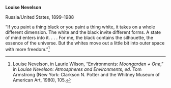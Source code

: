 **Louise Nevelson**

Russia/United States, 1899–1988

“If you paint a thing black or you paint a thing white, it takes on a whole different dimension. The white and the black invite different forms. A state of mind enters into it. . . . For me, the black contains the silhouette, the essence of the universe. But the whites move out a little bit into outer space with more freedom.”[^1]

[^1]: Louise Nevelson, in Laurie Wilson, “Environments: *Moongarden + One*,” in *Louise Nevelson: Atmospheres and Environments, ed.* Tom Armstrong (New York: Clarkson N. Potter and the Whitney Museum of American Art, 1980), 105.
